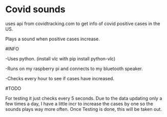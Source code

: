 # Covid sounds

uses api from covidtracking.com to get info of covid positive cases in the US.

Plays a sound when positive cases increase.

#INFO

-Uses python. (install vlc with pip install python-vlc)

-Runs on my raspberry pi and connects to my bluetooth speaker.

-Checks every hour to see if cases have increased.

#TODO

For testing it just checks every 5 seconds. Due to the data updating only a few times a day, I have a little incr to increase the cases by one so the sounds plays way more often. Once Testing is done, this will be taken out.
